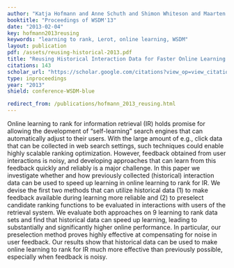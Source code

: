 ```yaml
---
author: "Katja Hofmann and Anne Schuth and Shimon Whiteson and Maarten de Rijke"
booktitle: "Proceedings of WSDM'13"
date: "2013-02-04"
key: hofmann2013reusing
keywords: "learning to rank, Lerot, online learning, WSDM"
layout: publication
pdf: /assets/reusing-historical-2013.pdf
title: "Reusing Historical Interaction Data for Faster Online Learning to Rank for IR"
citations: 143
scholar_url: "https://scholar.google.com/citations?view_op=view_citation&hl=en&user=Y3ahb_wAAAAJ&pagesize=100&citation_for_view=Y3ahb_wAAAAJ:hqOjcs7Dif8C"
type: inproceedings
year: "2013"
shield: conference-WSDM-blue

redirect_from: /publications/hofmann_2013_reusing.html
---
```


Online learning to rank for information retrieval (IR) holds promise for allowing the development of “self-learning”
search engines that can automatically adjust to their users. With the large amount of e.g., click data that can be
collected in web search settings, such techniques could enable highly scalable ranking optimization. However, feedback
obtained from user interactions is noisy, and developing approaches that can learn from this feedback quickly and
reliably is a major challenge. In this paper we investigate whether and how previously collected (historical)
interaction data can be used to speed up learning in online learning to rank for IR. We devise the first two methods
that can utilize historical data (1) to make feedback available during learning more reliable and (2) to preselect
candidate ranking functions to be evaluated in interactions with users of the retrieval system. We evaluate both
approaches on 9 learning to rank data sets and find that historical data can speed up learning, leading to substantially
and significantly higher online performance. In particular, our preselection method proves highly effective at
compensating for noise in user feedback. Our results show that historical data can be used to make online learning to
rank for IR much more effective than previously possible, especially when feedback is noisy.

